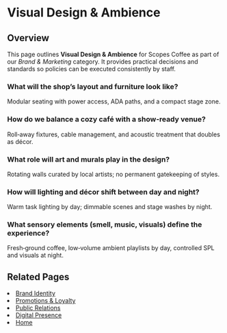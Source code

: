# Visual Design & Ambience

## Overview
This page outlines **Visual Design & Ambience** for Scopes Coffee as part of our _Brand & Marketing_ category. It provides practical decisions and standards so policies can be executed consistently by staff.

### What will the shop’s layout and furniture look like?
Modular seating with power access, ADA paths, and a compact stage zone.

### How do we balance a cozy café with a show-ready venue?
Roll‑away fixtures, cable management, and acoustic treatment that doubles as décor.

### What role will art and murals play in the design?
Rotating walls curated by local artists; no permanent gatekeeping of styles.

### How will lighting and décor shift between day and night?
Warm task lighting by day; dimmable scenes and stage washes by night.

### What sensory elements (smell, music, visuals) define the experience?
Fresh‑ground coffee, low‑volume ambient playlists by day, controlled SPL and visuals at night.

## Related Pages
<li><a href="brand.md">Brand Identity</a></li>
<li><a href="loyalties.md">Promotions &amp; Loyalty</a></li>
<li><a href="relations.md">Public Relations</a></li>
<li><a href="socials.md">Digital Presence</a></li>
<li><a href="index.html">Home</a></li>

